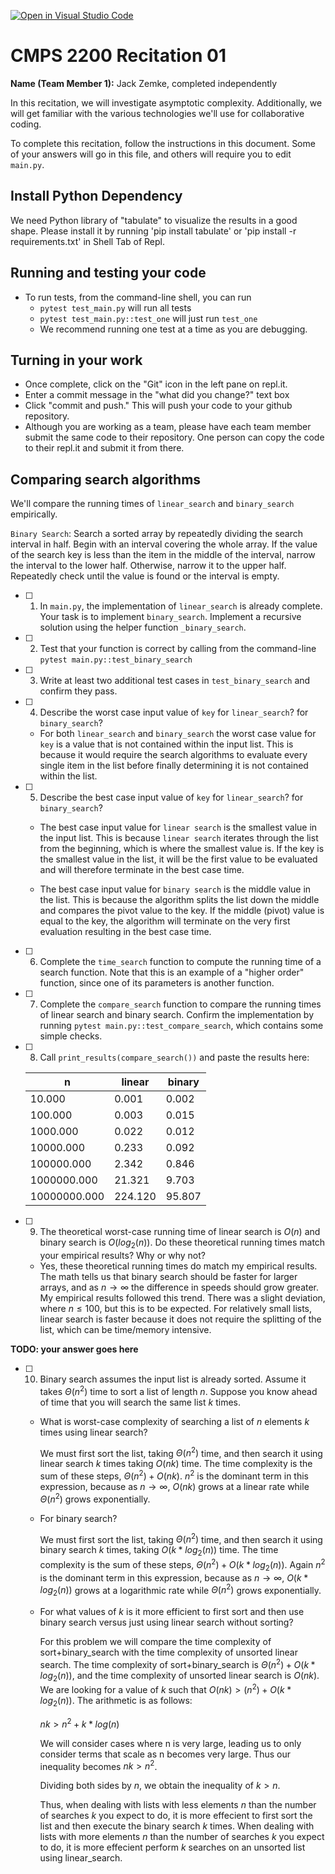 [![Open in Visual Studio Code](https://classroom.github.com/assets/open-in-vscode-718a45dd9cf7e7f842a935f5ebbe5719a5e09af4491e668f4dbf3b35d5cca122.svg)](https://classroom.github.com/online_ide?assignment_repo_id=11681059&assignment_repo_type=AssignmentRepo)
# CMPS 2200  Recitation 01

**Name (Team Member 1):** Jack Zemke, completed independently

In this recitation, we will investigate asymptotic complexity. Additionally, we will get familiar with the various technologies we'll use for collaborative coding.

To complete this recitation, follow the instructions in this document. Some of your answers will go in this file, and others will require you to edit `main.py`.

## Install Python Dependency

We need Python library of "tabulate" to visualize the results in a good shape. Please install it by running 'pip install tabulate' or 'pip install -r requirements.txt' in Shell Tab of Repl.  

## Running and testing your code

- To run tests, from the command-line shell, you can run
  + `pytest test_main.py` will run all tests
  + `pytest test_main.py::test_one` will just run `test_one`
  + We recommend running one test at a time as you are debugging.

## Turning in your work

- Once complete, click on the "Git" icon in the left pane on repl.it.
- Enter a commit message in the "what did you change?" text box
- Click "commit and push." This will push your code to your github repository.
- Although you are working as a team, please have each team member submit the same code to their repository. One person can copy the code to their repl.it and submit it from there.

## Comparing search algorithms

We'll compare the running times of `linear_search` and `binary_search` empirically.

`Binary Search`: Search a sorted array by repeatedly dividing the search interval in half. Begin with an interval covering the whole array. If the value of the search key is less than the item in the middle of the interval, narrow the interval to the lower half. Otherwise, narrow it to the upper half. Repeatedly check until the value is found or the interval is empty.

- [ ] 1. In `main.py`, the implementation of `linear_search` is already complete. Your task is to implement `binary_search`. Implement a recursive solution using the helper function `_binary_search`. 

- [ ] 2. Test that your function is correct by calling from the command-line `pytest main.py::test_binary_search`

- [ ] 3. Write at least two additional test cases in `test_binary_search` and confirm they pass.

- [ ] 4. Describe the worst case input value of `key` for `linear_search`? for `binary_search`? 
  
  - For both `linear_search` and `binary_search` the worst case value for `key` is a value that is not contained within the input list. This is because it would require the search algorithms to evaluate every single item in the list before finally determining it is not contained within the list.

- [ ] 5. Describe the best case input value of `key` for `linear_search`? for `binary_search`? 
  
    - The best case input value for `linear search` is the smallest value in the input list. This is because `linear search` iterates through the list from the beginning, which is where the smallest value is. If the key is the smallest value in the list, it will be the first value to be evaluated and will therefore terminate in the best case time.

    - The best case input value for `binary search` is the middle value in the list. This is because the algorithm splits the list down the middle and compares the pivot value to the key. If the middle (pivot) value is equal to the key, the algorithm will terminate on the very first evaluation resulting in the best case time. 

- [ ] 6. Complete the `time_search` function to compute the running time of a search function. Note that this is an example of a "higher order" function, since one of its parameters is another function.

- [ ] 7. Complete the `compare_search` function to compare the running times of linear search and binary search. Confirm the implementation by running `pytest main.py::test_compare_search`, which contains some simple checks.

- [ ] 8. Call `print_results(compare_search())` and paste the results here:



    |            n |   linear |   binary |
    |--------------|----------|----------|
    |       10.000 |    0.001 |    0.002 |
    |      100.000 |    0.003 |    0.015 |
    |     1000.000 |    0.022 |    0.012 |
    |    10000.000 |    0.233 |    0.092 |
    |   100000.000 |    2.342 |    0.846 |
    |  1000000.000 |   21.321 |    9.703 |
    | 10000000.000 |  224.120 |   95.807 |

- [ ] 9. The theoretical worst-case running time of linear search is $O(n)$ and binary search is $O(log_2(n))$. Do these theoretical running times match your empirical results? Why or why not?

    - Yes, these theoretical running times do match my empirical results. The math tells us that binary search should be faster for larger arrays, and as $n \rightarrow \infty$ the difference in speeds should grow greater. My empirical results followed this trend. 
    There was a slight deviation, where $n\le 100$, but this is to be expected. For relatively small lists, linear search is faster because it does not require the splitting of the list, which can be time/memory intensive.

**TODO: your answer goes here**

- [ ] 10. Binary search assumes the input list is already sorted. Assume it takes $\Theta(n^2)$ time to sort a list of length $n$. Suppose you know ahead of time that you will search the same list $k$ times. 
  + What is worst-case complexity of searching a list of $n$ elements $k$ times using linear search? 
  
    We must first sort the list, taking $\Theta(n^2)$ time, and then search it using linear search $k$ times taking $O(nk)$ time. The time complexity is the sum of these steps, $\Theta(n^2)+O(nk)$. $n^2$ is the dominant term in this expression, because as $n\rightarrow\infty$, $O(nk)$ grows at a linear rate while $\Theta(n^2)$ grows exponentially.

  + For binary search? 
  
    We must first sort the list, taking $\Theta(n^2)$ time, and then search it using binary search $k$ times, taking $O(k*log_2(n))$ time. The time complexity is the sum of these steps, $\Theta(n^2)+O(k*log_2(n))$. Again $n^2$ is the dominant term in this expression, because as $n\rightarrow\infty$, $O(k*log_2(n))$ grows at a logarithmic rate while $\Theta(n^2)$ grows exponentially.

  + For what values of $k$ is it more efficient to first sort and then use binary search versus just using linear search without sorting? 
  
    For this problem we will compare the time complexity of sort+binary_search with the time complexity of unsorted linear search. The time complexity of sort+binary_search is $\Theta(n^2)+O(k*log_2(n))$, and the time complexity of unsorted linear search is $O(nk)$. We are looking for a value of $k$ such that $O(nk) > (n^2)+O(k*log_2(n))$. The arithmetic is as follows:
  
      $nk> n^2 + k*log(n)$
      
      We will consider cases where n is very large, leading us to only consider terms that scale as n becomes very large. Thus our inequality becomes $nk> n^2$. 

      Dividing both sides by $n$, we obtain the inequality of $k>n$. 

      Thus, when dealing with lists with less elements $n$ than the number of searches $k$ you expect to do, it is more effecient to first sort the list and then execute the binary search $k$ times. When dealing with lists with more elements $n$ than the number of searches $k$ you expect to do, it is more effecient perform $k$ searches on an unsorted list using linear_search. 
  
